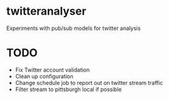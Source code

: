 # twitteranalyser
Experiments with pub/sub models for twitter analysis

# TODO
- Fix Twitter account validation
- Clean up configuration
- Change schedule job to report out on twitter stream traffic
- Filter stream to pittsburgh local if possible

